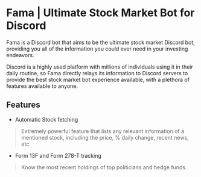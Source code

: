 # Fama | Ultimate Stock Market Bot for Discord
Fama is a Discord bot that aims to be the ultimate stock market Discord bot, providing you all of the information you could ever need in your investing endeavors.

Discord is a highly used platform with millions of individuals using it in their daily routine, so Fama directly relays its information to Discord servers to provide the best stock market bot experience available, with a plethora of features available to anyone.

## Features
- Automatic Stock fetching
> Extremely powerful feature that lists any relevant information of a mentioned stock, including the price, % daily change, recent news, etc
- Form 13F and Form 278-T tracking
> Know the most recent holdings of top politicians and hedge funds.
